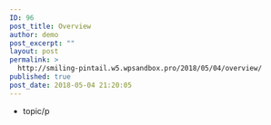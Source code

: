 ```yaml
---
ID: 96
post_title: Overview
author: demo
post_excerpt: ""
layout: post
permalink: >
  http://smiling-pintail.w5.wpsandbox.pro/2018/05/04/overview/
published: true
post_date: 2018-05-04 21:20:05
---
```

- topic/p